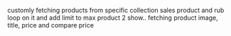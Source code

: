 customly fetching products from specific collection sales product and rub loop on it and add limit to max  product 2 show..
fetching product image, title, price and compare price 
